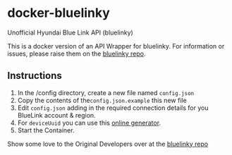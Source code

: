 # docker-bluelinky
Unofficial Hyundai Blue Link API (bluelinky)

This is a docker version of an API Wrapper for bluelinky. For information or issues, please raise them on the [bluelinky repo](https://github.com/Hacksore/bluelinky).

## Instructions
1. In the /config directory, create a new file named ``config.json``
2. Copy the contents of the``config.json.example`` this new file
3. Edit ``config.json`` adding in the required connection details for you BlueLink account & region.
4. For ``deviceUuid`` you can use this [online generator](https://www.guidgenerator.com/online-guid-generator.aspx).
5. Start the Container.

Show some love to the Original Developers over at the [bluelinky repo](https://github.com/Hacksore/bluelinky)
